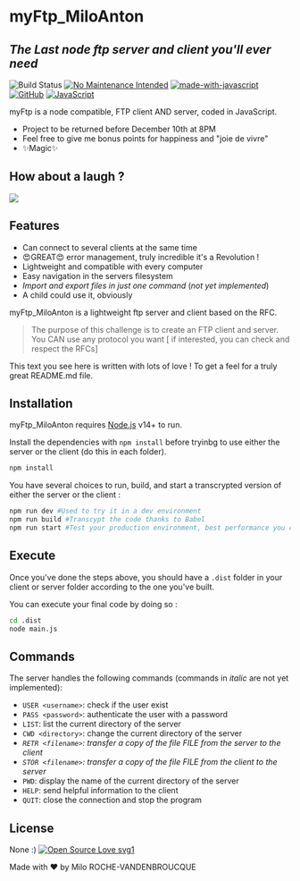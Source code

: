 # myFtp_MiloAnton
## _The Last node ftp server and client you'll ever need_

![Build Status](https://travis-ci.org/joemccann/dillinger.svg?branch=master)
[![No Maintenance Intended](http://unmaintained.tech/badge.svg)](http://unmaintained.tech/)
[![made-with-javascript](https://img.shields.io/badge/Made%20with-JavaScript-1f425f.svg)](https://www.javascript.com)
[![GitHub](https://badgen.net/badge/icon/github?icon=github&label)](https://github.com)
[![JavaScript](https://img.shields.io/badge/--F7DF1E?logo=javascript&logoColor=000)](https://www.javascript.com/)

myFtp is a node compatible, FTP client AND server,
coded in JavaScript.

- Project to be returned before December 10th at 8PM
- Feel free to give me bonus points for happiness and "joie de vivre"
- ✨Magic✨

## How about a laugh ?

<img src = "https://readme-jokes.vercel.app/api"></img>

## Features

- Can connect to several clients at the same time
- 😍GREAT😍 error management, truly incredible it's a Revolution ! 
- Lightweight and compatible with every computer 
- Easy navigation in the servers filesystem
- _Import and export files in just one command_ (_not yet implemented_)
- A child could use it, obviously

myFtp_MiloAnton is a lightweight ftp server and client based on the RFC.

> The purpose of this challenge is to create an FTP client and server. 
You CAN use any protocol you want [ if interested, you can check and respect the RFCs] 

This text you see here is written with lots of love ! To get a feel
for a truly great README.md file.

## Installation

myFtp_MiloAnton requires [Node.js](https://nodejs.org/) v14+ to run.

Install the dependencies with ```npm install``` before tryinbg to use either the server or the client (do this in each folder).

```sh
npm install
```

You have several choices to run, build, and start a transcrypted version of either the server or the client : 

```sh
npm run dev #Used to try it in a dev environment 
npm run build #Transcypt the code thanks to Babel
npm run start #Test your production environment, best performance you can get (you need to have built the code beforehand)
```

## Execute 

Once you've done the steps above, you should have a ```.dist``` folder in your client or server folder according to the one you've built. 

You can execute your final code by doing so : 

```sh
cd .dist
node main.js
```

## Commands 

The server handles the following commands (commands in _italic_ are not yet implemented):

* `USER <username>`: check if the user exist
* `PASS <password>`: authenticate the user with a password
* `LIST`: list the current directory of the server
* `CWD <directory>`: change the current directory of the server
* _`RETR <filename>`: transfer a copy of the file _FILE_ from the server to the client_
* _`STOR <filename>`: transfer a copy of the file _FILE_ from the client to the server_
* `PWD`: display the name of the current directory of the server
* `HELP`: send helpful information to the client
* `QUIT`: close the connection and stop the program

## License

None :) 
[![Open Source Love svg1](https://badges.frapsoft.com/os/v1/open-source.svg?v=103)](https://github.com/ellerbrock/open-source-badges/)

Made with ❤️ by Milo ROCHE-VANDENBROUCQUE 
